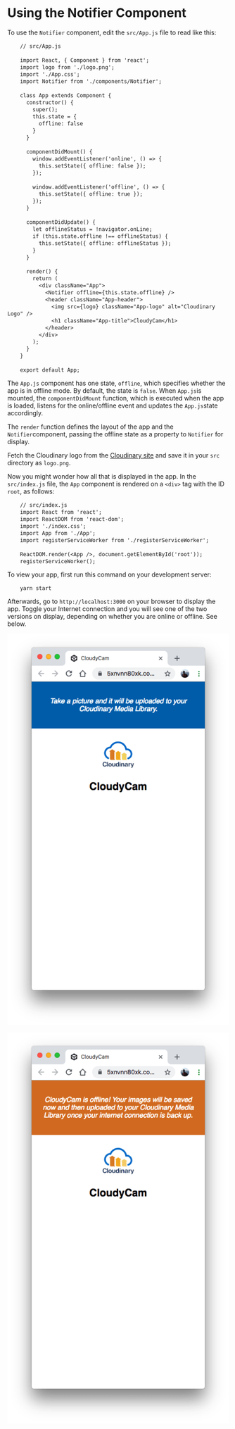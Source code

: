 # Using the Notifier Component

To use the `Notifier` component, edit the `src/App.js` file to read like this:

```text
    // src/App.js

    import React, { Component } from 'react';
    import logo from './logo.png';
    import './App.css';
    import Notifier from './components/Notifier';

    class App extends Component {
      constructor() {
        super();
        this.state = {
          offline: false
        }
      }

      componentDidMount() {
        window.addEventListener('online', () => {
          this.setState({ offline: false });
        });

        window.addEventListener('offline', () => {
          this.setState({ offline: true });
        });
      }

      componentDidUpdate() {
        let offlineStatus = !navigator.onLine;
        if (this.state.offline !== offlineStatus) {
          this.setState({ offline: offlineStatus });
        }
      }

      render() {
        return (
          <div className="App">
            <Notifier offline={this.state.offline} />
            <header className="App-header">
              <img src={logo} className="App-logo" alt="Cloudinary Logo" />
              <h1 className="App-title">CloudyCam</h1>
            </header>
          </div>
        );
      }
    }

    export default App;
```

The `App.js` component has one state, `offline`, which specifies whether the app is in offline mode. By default, the state is `false`. When `App.js`is mounted, the `componentDidMount` function, which is executed when the app is loaded, listens for the online/offline event and updates the `App.js`state accordingly.

The `render` function defines the layout of the app and the `Notifier`component, passing the offline state as a property to `Notifier` for display.

Fetch the Cloudinary logo from the [Cloudinary site](https://res.cloudinary.com/clo) and save it in your `src` directory as `logo.png`.

Now you might wonder how all that is displayed in the app. In the `src/index.js` file, the `App` component is rendered on a `<div>` tag with the ID `root`, as follows:

```text
    // src/index.js
    import React from 'react';
    import ReactDOM from 'react-dom';
    import './index.css';
    import App from './App';
    import registerServiceWorker from './registerServiceWorker';

    ReactDOM.render(<App />, document.getElementById('root'));
    registerServiceWorker();
```

To view your app, first run this command on your development server:

```text
    yarn start
```

Afterwards, go to `http://localhost:3000` on your browser to display the app. Toggle your Internet connection and you will see one of the two versions on display, depending on whether you are online or offline. See below.

![Notifier component when the app is online](.gitbook/assets/online-cloudyshot.png)

![Notifier component when the app is offline](.gitbook/assets/offline.png)


